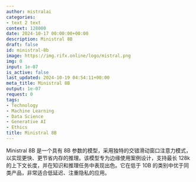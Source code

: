```yaml
---
author: mistralai
categories:
- text 2 text
context: 128000
date: 2024-10-17 00:00:00+00:00
description: Ministral 8B
draft: false
id: ministral-8b
image: https://img.rifx.online/logo/mistral.png
img: 0
input: 1e-07
is_active: false
last_updated: 2024-10-19 04:54:11+00:00
meta_title: Ministral 8B
output: 1e-07
request: 0
tags:
- Technology
- Machine Learning
- Data Science
- Generative AI
- Ethics
title: Ministral 8B
---
```
















Ministral 8B 是一个具有 8B 参数的模型，采用独特的交错滑动窗口注意力模式，以实现更快、更节省内存的推理。该模型专为边缘使用案例设计，支持最长 128k 的上下文长度，并在知识和推理任务中表现出色。它在低于 10B 的类别中优于同类产品，非常适合低延迟、注重隐私的应用。

